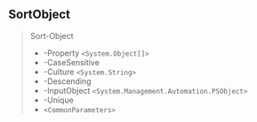 ## SortObject 
> Sort-Object 
> - -Property `<System.Object[]>`
> - -CaseSensitive
> - -Culture `<System.String>`
> - -Descending
> - -InputObject `<System.Management.Automation.PSObject>`
> - -Unique
> - `<CommonParameters>`
